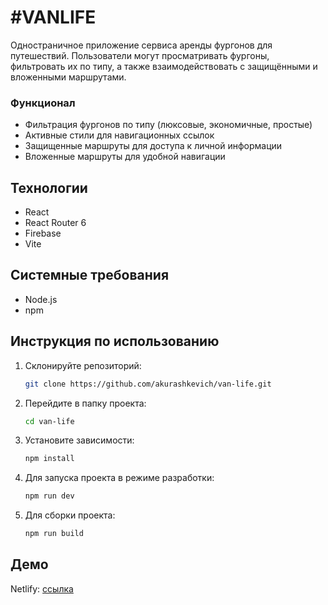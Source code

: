 # #VANLIFE

Одностраничное приложение сервиса аренды фургонов для путешествий. Пользователи могут просматривать фургоны, фильтровать их по типу, а также взаимодействовать с защищёнными и вложенными маршрутами.

### Функционал
- Фильтрация фургонов по типу (люксовые, экономичные, простые)
- Активные стили для навигационных ссылок
- Защищенные маршруты для доступа к личной информации
- Вложенные маршруты для удобной навигации
  
## Технологии

- React
- React Router 6
- Firebase
- Vite

## Системные требования

- Node.js
- npm

## Инструкция по использованию
1. Склонируйте репозиторий:
   ```bash
   git clone https://github.com/akurashkevich/van-life.git
   ```
2. Перейдите в папку проекта:
   ```bash
   cd van-life
   ```
3. Установите зависимости:
   ```bash
   npm install
   ```
4. Для запуска проекта в режиме разработки:
   ```bash
   npm run dev
   ```
5. Для сборки проекта:
   ```bash
   npm run build
   ```

## Демо

Netlify: [ссылка](https://taupe-peony-246da2.netlify.app)
